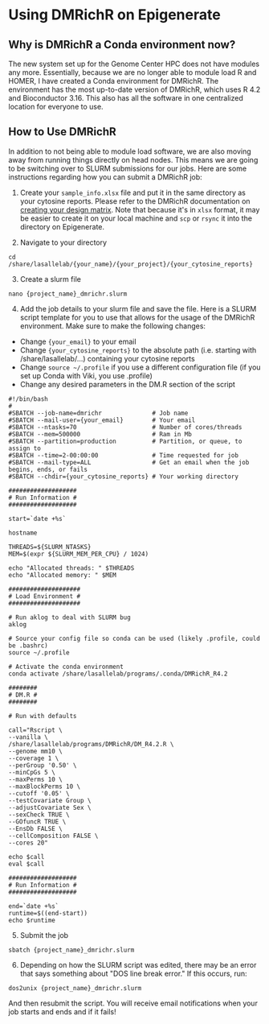# Using DMRichR on Epigenerate

## Why is DMRichR a Conda environment now?

The new system set up for the Genome Center HPC does not have modules any more. Essentially, because we are no longer able to module load R and HOMER, I have created a Conda environment for DMRichR. The environment has the most up-to-date version of DMRichR, which uses R 4.2 and Bioconductor 3.16. This also has all the software in one centralized location for everyone to use.

## How to Use DMRichR

In addition to not being able to module load software, we are also moving away from running things directly on head nodes. This means we are going to be switching over to SLURM submissions for our jobs. Here are some instructions regarding how you can submit a DMRichR job:

1. Create your `sample_info.xlsx` file and put it in the same directory as your cytosine reports. Please refer to the DMRichR documentation on [creating your design matrix](https://www.benlaufer.com/DMRichR/articles/DMRichR.html#the-design-matrix-and-covariates). Note that because it's in `xlsx` format, it may be easier to create it on your local machine and `scp` or `rsync` it into the directory on Epigenerate.

2. Navigate to your directory

```
cd /share/lasallelab/{your_name}/{your_project}/{your_cytosine_reports}
```

3. Create a slurm file

```
nano {project_name}_dmrichr.slurm
```

4. Add the job details to your slurm file and save the file. Here is a SLURM script template for you to use that allows for the usage of the DMRichR environment. Make sure to make the following changes:

* Change `{your_email}` to your email
* Change `{your_cytosine_reports}` to the absolute path (i.e. starting with /share/lasallelab/...) containing your cytosine reports
* Change `source ~/.profile` if you use a different configuration file (if you set up Conda with Viki, you use .profile)
* Change any desired parameters in the DM.R section of the script

```
#!/bin/bash
#
#SBATCH --job-name=dmrichr             	# Job name
#SBATCH --mail-user={your_email}       	# Your email
#SBATCH --ntasks=70                     # Number of cores/threads
#SBATCH --mem=500000                    # Ram in Mb
#SBATCH --partition=production          # Partition, or queue, to assign to
#SBATCH --time=2-00:00:00              	# Time requested for job
#SBATCH --mail-type=ALL                	# Get an email when the job begins, ends, or fails
#SBATCH --chdir={your_cytosine_reports}	# Your working directory

###################
# Run Information #
###################

start=`date +%s`

hostname

THREADS=${SLURM_NTASKS}
MEM=$(expr ${SLURM_MEM_PER_CPU} / 1024)

echo "Allocated threads: " $THREADS
echo "Allocated memory: " $MEM

####################
# Load Environment #
####################

# Run aklog to deal with SLURM bug
aklog

# Source your config file so conda can be used (likely .profile, could be .bashrc)
source ~/.profile

# Activate the conda environment
conda activate /share/lasallelab/programs/.conda/DMRichR_R4.2

########
# DM.R #
########

# Run with defaults

call="Rscript \
--vanilla \
/share/lasallelab/programs/DMRichR/DM_R4.2.R \
--genome mm10 \
--coverage 1 \
--perGroup '0.50' \
--minCpGs 5 \
--maxPerms 10 \
--maxBlockPerms 10 \
--cutoff '0.05' \
--testCovariate Group \
--adjustCovariate Sex \
--sexCheck TRUE \
--GOfuncR TRUE \
--EnsDb FALSE \
--cellComposition FALSE \
--cores 20"

echo $call
eval $call

###################
# Run Information #
###################

end=`date +%s`
runtime=$((end-start))
echo $runtime
```

5. Submit the job

```
sbatch {project_name}_dmrichr.slurm
```

6. Depending on how the SLURM script was edited, there may be an error that says something about "DOS line break error." If this occurs, run:

```
dos2unix {project_name}_dmrichr.slurm
```

And then resubmit the script. You will receive email notifications when your job starts and ends and if it fails!

